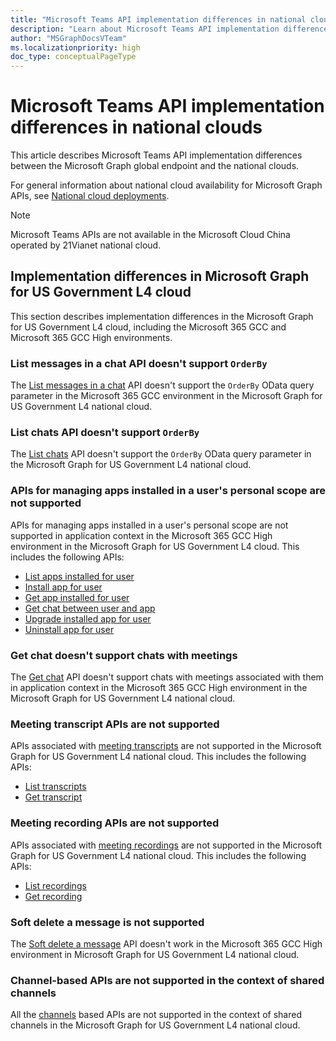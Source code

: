 ```yaml
---
title: "Microsoft Teams API implementation differences in national clouds"
description: "Learn about Microsoft Teams API implementation differences in the national clouds."
author: "MSGraphDocsVTeam"
ms.localizationpriority: high
doc_type: conceptualPageType
---
```


# Microsoft Teams API implementation differences in national clouds

This article describes Microsoft Teams API implementation differences between the Microsoft Graph global endpoint and the national clouds.

For general information about national cloud availability for Microsoft Graph APIs, see [National cloud deployments](/graph/deployments).

> [!NOTE]
> Microsoft Teams APIs are not available in the Microsoft Cloud China operated by 21Vianet national cloud.

## Implementation differences in Microsoft Graph for US Government L4 cloud

This section describes implementation differences in the Microsoft Graph for US Government L4 cloud, including the Microsoft 365 GCC and Microsoft 365 GCC High environments.

### List messages in a chat API doesn't support `OrderBy`

The [List messages in a chat](/graph/api/chat-list-messages) API doesn't support the `OrderBy` OData query parameter in the Microsoft 365 GCC environment in the Microsoft Graph for US Government L4 national cloud.

### List chats API doesn't support `OrderBy`

The [List chats](/graph/api/chat-list) API doesn't support the `OrderBy` OData query parameter in the Microsoft Graph for US Government L4 national cloud.

### APIs for managing apps installed in a user's personal scope are not supported

APIs for managing apps installed in a user's personal scope are not supported in application context in the Microsoft 365 GCC High environment in the Microsoft Graph for US Government L4 cloud. This includes the following APIs:

- [List apps installed for user](/graph/api/userteamwork-list-installedapps) 
- [Install app for user](/graph/api/userteamwork-post-installedapps) 
- [Get app installed for user](/graph/api/userteamwork-get-installedapps) 
- [Get chat between user and app](/graph/api/userscopeteamsappinstallation-get-chat) 
- [Upgrade installed app for user](/graph/api/userteamwork-teamsappinstallation-upgrade) 
- [Uninstall app for user](/graph/api/userteamwork-delete-installedapps) 

### Get chat doesn't support chats with meetings

The [Get chat](/graph/api/chat-get) API doesn't support chats with meetings associated with them in application context in the Microsoft 365 GCC High environment in the Microsoft Graph for US Government L4 national cloud.

### Meeting transcript APIs are not supported

APIs associated with [meeting transcripts](/graph/api/resources/calltranscript) are not supported in the Microsoft Graph for US Government L4 national cloud. This includes the following APIs:

- [List transcripts](/graph/api/onlinemeeting-list-transcripts)
- [Get transcript](/graph/api/calltranscript-get)

### Meeting recording APIs are not supported

APIs associated with [meeting recordings](/graph/api/resources/callrecording) are not supported in the Microsoft Graph for US Government L4 national cloud. This includes the following APIs:

- [List recordings](/graph/api/onlinemeeting-list-recordings)
- [Get recording](/graph/api/callrecording-get)

### Soft delete a message is not supported

The [Soft delete a message](/graph/api/chatmessage-softdelete) API doesn't work in the Microsoft 365 GCC High environment in Microsoft Graph for US Government L4 national cloud.

### Channel-based APIs are not supported in the context of shared channels

All the [channels](/graph/api/resources/channel) based APIs are not supported in the context of shared channels in the Microsoft Graph for US Government L4 national cloud.
